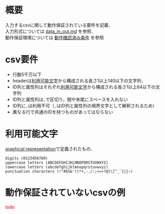 # 概要
入力するcsvに関して動作保証されている要件を記載．  
入力形式については [data_in_out.md](data_in_out.md) を参照．  
動作保証環境については [動作確認済み条件](../../README.md#動作確認済み条件) を参照
# csv要件
* 行数5千万以下
* headerは[利用可能文字](#利用可能文字)から構成される長さ1以上140以下の文字列．
* ID列と属性列はそれぞれ[利用可能文字](#利用可能文字)から構成される長さ1以上64以下の文字列
* ID列と属性列は`,`で区切り，間や末尾にスペースを入れない
* ID列に`,`は利用不可（`,`はID列と属性列の境界文字として解釈されるため）
* 異なる行で共通のIDを持つものがあってはならない
# 利用可能文字
[graphical representation](https://en.cppreference.com/w/cpp/string/byte/isgraph)で定義されたもの．
```
digits (0123456789)
uppercase letters (ABCDEFGHIJKLMNOPQRSTUVWXYZ)
lowercase letters (abcdefghijklmnopqrstuvwxyz)
punctuation characters (!"#$%&'()*+,-./:;<=>?@[\]^_`{|}~)
```

# 動作保証されていないcsvの例
<font color="Red">todo</font>